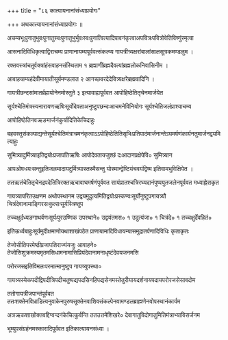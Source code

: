 +++
title = "८६ कात्यायनानांसंध्याप्रयोगः"

+++
अथकात्यायनानांसंध्याप्रयोगः ॥

अचम्यभूःपुनातुभुवःपुनातुस्वःपुनातुभुर्भुवःस्वःपुनात्वित्यादिपावनंकृत्वाअपवित्रःपवित्रोवेतिविष्णुंस्मृत्वा

आसनादिविधिकृत्वाद्विराचम्य प्राणानायम्यपूर्ववत्संकल्प्य गायत्रीत्र्यक्षरांबालांसाक्षसूत्रकमण्डलुम ।

रक्तवस्त्रांचतुर्वक्त्रांहंसवाहनसंस्थिताम १ ब्रह्माणींब्रह्मदैवत्यांब्रह्मलोकनिवासिनीम ।

आवाहयाम्यहंदेवीमायातीसूर्यमण्डलात २ आगच्छवरदेदेवित्र्यक्षरेब्रह्मवादिनि ।

गायत्रीछन्दसांमातर्ब्रह्मयोनेनमोस्तुते ३ इत्यावाह्यपूर्ववत आपोहिष्ठेतितृचेनमार्जयेत

सूर्यश्चेतिमंत्रस्यनारायणऋषिःसूर्योदेवताअनुष्टुपछन्दःआचमनेविनियोगः सूर्यश्चेतिजलंप्राश्याचम्य

आपोहिष्ठेतिनवऋङमार्जनंकुर्यादितिकेचिदाहुः

बहवस्तुसंकल्पाद्यन्तेसूर्यश्चेतिमंत्राचमनंकृत्वाऽऽपोहिष्ठेतितिसृभिःप्रतिपादंमार्जनान्तेऽघमर्षणंकार्यनतुमार्जनद्वयमित्याहुः

सुमित्र्यादुर्मित्र्याइतिद्वयोःप्रजापतिऋषिः आपोदेवतायजुश्छं दःआदानप्रक्षेपेवि० सुमित्र्यान

आपओषधयःसन्तुइतिजलमादायदुर्मित्र्यास्तस्मैसन्तु योस्मान्द्वेष्टियंचवयंद्विष्म इतिवामभुविक्षिपेत ।

ततऋतंचेतितृचेनद्रपदेतित्रिरक्तऋचावाघमर्षणंपुर्ववत सायंप्रातश्चत्रिरघ्यदानंपुष्पयुतजलेनपूर्ववत मध्याह्नेसकृत

गायत्र्यापरितउक्षणम अथोपस्थानम उद्वयमुदुत्यमितिद्वयोःप्रस्कण्वःसूर्योनुष्टुपगायत्र्यौ चित्रंदेवानामाङ्गिरसःकुत्सःसूर्यस्त्रिष्तुप

तच्चक्षुर्दध्यङगाथर्वणःसूर्यःपुरउष्णिक उपस्थाने० उद्वयंतमस० १ उदुत्यंजा० १ चित्रंदे० १ तच्चक्षुर्देवहितं०

इतिऊर्ध्वबाहुःसूर्यमुदीक्षमाणोयथाशाखंपठेत प्राणायामादिविधायन्यासमुद्रातर्पणादिविधिः कृताकृतः

तेजोसीतिपरमेष्ठीप्रजापतिराज्यंयजुः आवाहने० तेजोसिशुक्रमस्यमृतमसिधामनामासिप्रियंदेवानामनाधृष्टंदेवयजनमसि

परोरजसइतिविमलःपरमात्मानुष्टुप गायत्र्युपस्था०

गायत्र्यस्येकपदीद्विपदीत्रिपदीचतुष्पद्यपदसिनहिपद्यसेनमस्तेतुरीयायदर्शनायपदायपरोरजसेसावदोम

ततोगायत्रीजपान्तंपूर्ववत ततःशक्तेनविभ्राडित्यनुवाकेनपुरुषसूक्तेनवाशिवसंकल्पेनवामण्डलब्राह्मणेनवोपस्थानंकार्यम

अत्रऋकशाखोक्तवद्दिग्वन्दनंकेचित्कुर्वन्ति ततउत्तमेशिखरे० देवागातुविदोगातुमितिमंत्राभ्याविसर्जनम

भूम्युपसंग्रहंनमस्कारादिपूर्ववत इतिकात्यायनसंध्या ।

